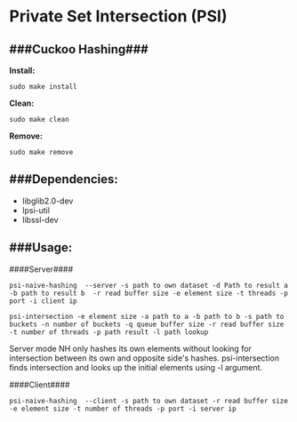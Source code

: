 # Private Set Intersection (PSI)
###Cuckoo Hashing###
---
__Install:__ 
```
sudo make install
```

__Clean:__ 
```
sudo make clean
```

__Remove:__ 
```
sudo make remove
```

###Dependencies:
---
 * libglib2.0-dev
 * lpsi-util
 * libssl-dev

###Usage:
---
####Server####
```
psi-naive-hashing  --server -s path to own dataset -d Path to result a -b path to result b  -r read buffer size -e element size -t threads -p port -i client ip
```
```
psi-intersection -e element size -a path to a -b path to b -s path to buckets -n number of buckets -q queue buffer size -r read buffer size -t number of threads -p path result -l path lookup
```
Server mode NH only hashes its own elements without looking for intersection between its own and opposite side's hashes. 
psi-intersection finds intersection and looks up the initial elements using -l argument.

####Client####
```
psi-naive-hashing  --client -s path to own dataset -r read buffer size -e element size -t number of threads -p port -i server ip
```
